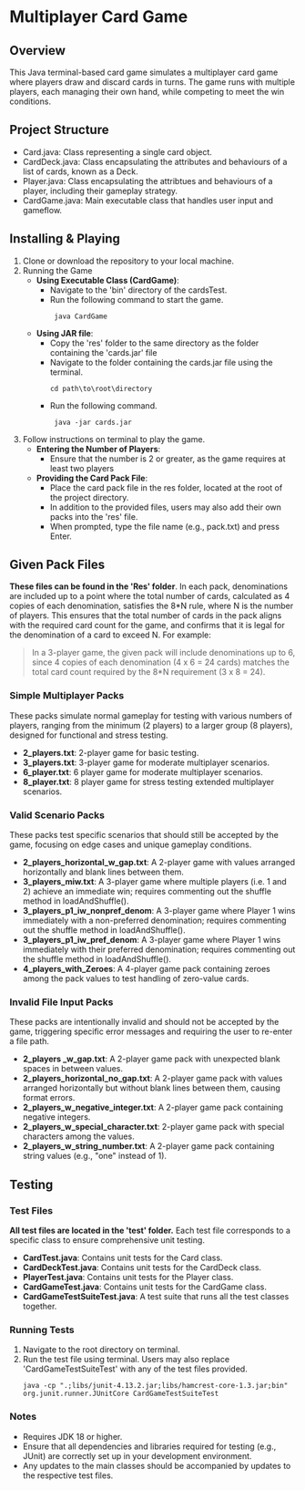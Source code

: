 # Multiplayer Card Game
## Overview
This Java terminal-based card game simulates a multiplayer card game where players draw and discard cards in turns. The game runs with multiple players, each managing their own hand, while competing to meet the win conditions.

## Project Structure
- Card.java: Class representing a single card object.
- CardDeck.java: Class encapsulating the attributes and behaviours of a list of cards, known as a Deck.
- Player.java: Class encapsulating the attribtues and behaviours of a player, including their gameplay strategy.
- CardGame.java: Main executable class that handles user input and gameflow.

## Installing & Playing
1. Clone or download the repository to your local machine.
2. Running the Game
   - **Using Executable Class (CardGame)**:
     - Navigate to the 'bin' directory of the cardsTest.
     - Run the following command to start the game.
        ```
         java CardGame
        ```
   - **Using JAR file**:
     - Copy the 'res' folder to the same directory as the folder containing the 'cards.jar' file 
     - Navigate to the folder containing the cards.jar file using the terminal.
       ```
       cd path\to\root\directory
       ```
     - Run the following command.
        ```
         java -jar cards.jar
        ```
3. Follow instructions on terminal to play the game.
   - **Entering the Number of Players**:
     - Ensure that the number is 2 or greater, as the game requires at least two players
   - **Providing the Card Pack File**:
     - Place the card pack file in the res folder, located at the root of the project directory.
     - In addition to the provided files, users may also add their own packs into the 'res' file.
     - When prompted, type the file name (e.g., pack.txt) and press Enter.

## Given Pack Files
**These files can be found in the 'Res' folder**. In each pack, denominations are included up to a point where the total number of cards, calculated as 4 copies of each denomination, satisfies the 8*N rule, where N is the number of players. This ensures that the total number of cards in the pack aligns with the required card count for the game, and confirms that it is legal for the denomination of a card to exceed N. For example:

> In a 3-player game, the given pack will include denominations up to 6, since 4 copies of each denomination (4 x 6 = 24 cards) matches the total card count required by the 8*N requirement (3 x 8 = 24).

### Simple Multiplayer Packs
These packs simulate normal gameplay for testing with various numbers of players, ranging from the minimum (2 players) to a larger group (8 players), designed for functional and stress testing.
- **2_players.txt**: 2-player game for basic testing.
- **3_players.txt**: 3-player game for moderate multiplayer scenarios.
- **6_player.txt**: 6 player game for moderate multiplayer scenarios.
- **8_player.txt**: 8 player game for stress testing extended multiplayer scenarios.

### Valid Scenario Packs
These packs test specific scenarios that should still be accepted by the game, focusing on edge cases and unique gameplay conditions.
- **2_players_horizontal_w_gap.txt**: A 2-player game with values arranged horizontally and blank lines between them.
- **3_players_miw.txt**: A 3-player game where multiple players (i.e. 1 and 2) achieve an immediate win; requires commenting out the shuffle method in loadAndShuffle().
- **3_players_p1_iw_nonpref_denom**: A 3-player game where Player 1 wins immediately with a non-preferred denomination; requires commenting out the shuffle method in loadAndShuffle().
- **3_players_p1_iw_pref_denom**: A 3-player game where Player 1 wins immediately with their preferred denomination; requires commenting out the shuffle method in loadAndShuffle().
- **4_players_with_Zeroes**: A 4-player game pack containing zeroes among the pack values to test handling of zero-value cards.
  
### Invalid File Input Packs
These packs are intentionally invalid and should not be accepted by the game, triggering specific error messages and requiring the user to re-enter a file path.
- **2_players _w_gap.txt**: A 2-player game pack with unexpected blank spaces in between values.
- **2_players_horizontal_no_gap.txt**: A 2-player game pack with values arranged horizontally but without blank lines between them, causing format errors.
- **2_players_w_negative_integer.txt**: A 2-player game pack containing negative integers.
- **2_players_w_special_character.txt**:  2-player game pack with special characters among the values.
- **2_players_w_string_number.txt**: A 2-player game pack containing string values (e.g., "one" instead of 1).

## Testing
### Test Files
**All test files are located in the 'test' folder.** Each test file corresponds to a specific class to ensure comprehensive unit testing.
- **CardTest.java**: Contains unit tests for the Card class.
- **CardDeckTest.java**: Contains unit tests for the CardDeck class.
- **PlayerTest.java**: Contains unit tests for the Player class.
- **CardGameTest.java**: Contains unit tests for the CardGame class.
- **CardGameTestSuiteTest.java**: A test suite that runs all the test classes together.

### Running Tests
1.	Navigate to the root directory on terminal.
2. Run the test file using terminal. Users may also replace 'CardGameTestSuiteTest' with any of the test files provided.
   ```
   java -cp ".;libs/junit-4.13.2.jar;libs/hamcrest-core-1.3.jar;bin" org.junit.runner.JUnitCore CardGameTestSuiteTest
   ```

### Notes
- Requires JDK 18 or higher.
- Ensure that all dependencies and libraries required for testing (e.g., JUnit) are correctly set up in your development environment.
- Any updates to the main classes should be accompanied by updates to the respective test files.
